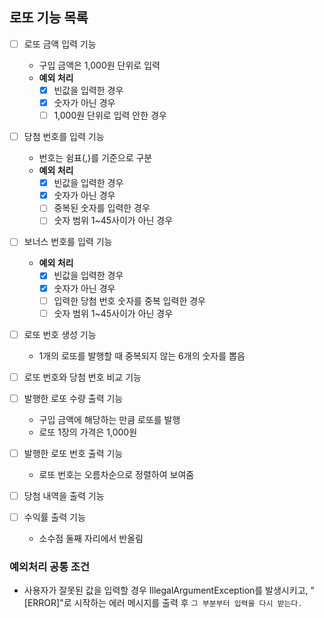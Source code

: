 ## 로또 기능 목록

- [ ] 로또 금액 입력 기능
    - 구입 금액은 1,000원 단위로 입력
    - **예외 처리**
        - [x] 빈값을 입력한 경우
        - [x] 숫자가 아닌 경우
        - [ ] 1,000원 단위로 입력 안한 경우
- [ ] 당첨 번호를 입력 기능
    - 번호는 쉼표(,)를 기준으로 구분
    - **예외 처리**
        - [x] 빈값을 입력한 경우
        - [x] 숫자가 아닌 경우
        - [ ] 중복된 숫자를 입력한 경우
        - [ ] 숫자 범위 1~45사이가 아닌 경우
- [ ] 보너스 번호를 입력 기능
    - **예외 처리**
        - [x] 빈값을 입력한 경우
        - [x] 숫자가 아닌 경우
        - [ ] 입력한 당첨 번호 숫자를 중복 입력한 경우
        - [ ] 숫자 범위 1~45사이가 아닌 경우

- [ ] 로또 번호 생성 기능
    - 1개의 로또를 발행할 때 중복되지 않는 6개의 숫자를 뽑음
- [ ] 로또 번호와 당첨 번호 비교 기능

- [ ] 발행한 로또 수량 출력 기능
    - 구입 금액에 해당하는 만큼 로또를 발행
    - 로또 1장의 가격은 1,000원
- [ ] 발행한 로또 번호 출력 기능
    - 로또 번호는 오름차순으로 정렬하여 보여줌
- [ ] 당첨 내역을 출력 기능
- [ ] 수익률 출력 기능
    - 소수점 둘째 자리에서 반올림

### 예외처리 공통 조건

- 사용자가 잘못된 값을 입력할 경우 IllegalArgumentException를 발생시키고,
  "[ERROR]"로 시작하는 에러 메시지를 출력 후 `그 부분부터 입력을 다시 받는다.`